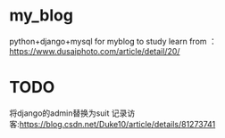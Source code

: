 # my_blog
python+django+mysql for myblog to study
learn from ：https://www.dusaiphoto.com/article/detail/20/

# TODO
将django的admin替换为suit
记录访客:https://blog.csdn.net/Duke10/article/details/81273741
